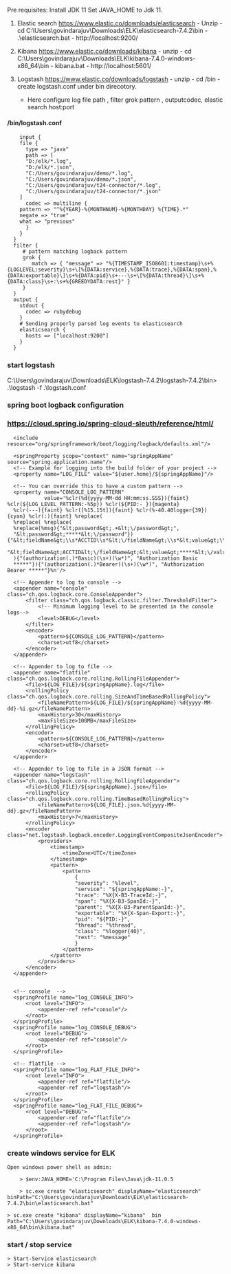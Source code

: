 Pre requisites:
Install JDK 11
Set JAVA_HOME to Jdk 11.


  1) Elastic search https://www.elastic.co/downloads/elasticsearch
    - Unzip 
    - cd C:\Users\govindarajuv\Downloads\ELK\elasticsearch-7.4.2\bin
    - .\elasticsearch.bat
    - http://localhost:9200/
	
  2) Kibana https://www.elastic.co/downloads/kibana
    - unzip
    - cd C:\Users\govindarajuv\Downloads\ELK\kibana-7.4.0-windows-x86_64\bin
    - kibana.bat
    - http://localhost:5601/

  3) Logstash https://www.elastic.co/downloads/logstash
    - unzip
    - cd /bin
    - create logstash.conf under bin direcotory.
      - Here configure 
        log file path , filter grok pattern , outputcodec, elastic search host:port
	
  
  
  #### /bin/logstash.conf
  
	    input {
	    file {
	      type => "java"
	      path => [
	      "D:/elk/*.log",
	      "D:/elk/*.json",
	      "C:/Users/govindarajuv/demo/*.log",
	      "C:/Users/govindarajuv/demo/*.json",
	      "C:/Users/govindarajuv/t24-connector/*.log",
	      "C:/Users/govindarajuv/t24-connector/*.json"
	    ]
	      codec => multiline {
		pattern => "^%{YEAR}-%{MONTHNUM}-%{MONTHDAY} %{TIME}.*"
		negate => "true"
		what => "previous"
	      }
	    }
	  }
	  filter {
		 # pattern matching logback pattern
		 grok {
			match => { "message" => "%{TIMESTAMP_ISO8601:timestamp}\s+%{LOGLEVEL:severity}\s+\[%{DATA:service},%{DATA:trace},%{DATA:span},%{DATA:exportable}\]\s+%{DATA:pid}\s+---\s+\[%{DATA:thread}\]\s+%{DATA:class}\s+:\s+%{GREEDYDATA:rest}" }
		 }
	  }
	  output {
	    stdout {
	      codec => rubydebug
	    }
	    # Sending properly parsed log events to elasticsearch
	    elasticsearch {
	      hosts => ["localhost:9200"]
	    }
	  }


### start logstash
  C:\Users\govindarajuv\Downloads\ELK\logstash-7.4.2\logstash-7.4.2\bin> .\logstash -f .\logstash.conf
  


   ### spring boot logback configuration
   ### https://cloud.spring.io/spring-cloud-sleuth/reference/html/

   <?xml version="1.0" encoding="UTF-8"?>
  <!--
    ~ Copyright (C) 2019 Maveric Systems. - All Rights Reserved
    ~
    ~ Unauthorized copying or redistribution of this file in source and binary forms via any medium
    ~ is strictly prohibited.
    -->

  <configuration>
      <springProfile name="log_http_requests">
          <logger name="org.springframework.web.filter.CommonsRequestLoggingFilter">
              <level value="DEBUG"/>
          </logger>
      </springProfile>

      <include resource="org/springframework/boot/logging/logback/defaults.xml"/>
      ​
      <springProperty scope="context" name="springAppName" source="spring.application.name"/>
      <!-- Example for logging into the build folder of your project -->
      <property name="LOG_FILE" value="${user.home}/${springAppName}"/>​

      <!-- You can override this to have a custom pattern --> 
      <property name="CONSOLE_LOG_PATTERN"
                value='%clr(%d{yyyy-MM-dd HH:mm:ss.SSS}){faint} %clr(${LOG_LEVEL_PATTERN:-%5p}) %clr(${PID:- }){magenta}
      %clr(---){faint} %clr([%15.15t]){faint} %clr(%-40.40logger{39}){cyan} %clr(:){faint} %replace(
      %replace( %replace(
      %replace(%msg){"&lt;password&gt;.+&lt;\/password&gt;",
      "&lt;password&gt;*****&lt;\/password"}){"&lt;fieldName&gt;\\s*ACCTID\\s*&lt;\/fieldName&gt;\\s*&lt;value&gt;\\s*.*\\s*&lt;\/value&gt;",
      "&lt;fieldName&gt;ACCTID&lt;\/fieldName&gt;&lt;value&gt;*****&lt;\/value&gt;"}
      ){"(authorization(.)*Basic)(\s+)(\w*)", "Authorization Basic
      *****"}){"(authorization(.)*Bearer)(\s+)(\w*)", "Authorization Bearer *****"}%n'/>

      <!-- Appender to log to console -->
      <appender name="console" class="ch.qos.logback.core.ConsoleAppender">
          <filter class="ch.qos.logback.classic.filter.ThresholdFilter">
              <!-- Minimum logging level to be presented in the console logs-->
              <level>DEBUG</level>
          </filter>
          <encoder>
              <pattern>${CONSOLE_LOG_PATTERN}</pattern>
              <charset>utf8</charset>
          </encoder>
      </appender>

      <!-- Appender to log to file -->​
      <appender name="flatfile" class="ch.qos.logback.core.rolling.RollingFileAppender">
          <file>${LOG_FILE}/${springAppName}.log</file>
          <rollingPolicy class="ch.qos.logback.core.rolling.SizeAndTimeBasedRollingPolicy">
              <fileNamePattern>${LOG_FILE}/${springAppName}-%d{yyyy-MM-dd}-%i.gz</fileNamePattern>
              <maxHistory>30</maxHistory>
              <maxFileSize>100MB</maxFileSize>
          </rollingPolicy>
          <encoder>
              <pattern>${CONSOLE_LOG_PATTERN}</pattern>
              <charset>utf8</charset>
          </encoder>
      </appender>

      <!-- Appender to log to file in a JSON format -->
      <appender name="logstash" class="ch.qos.logback.core.rolling.RollingFileAppender">
          <file>${LOG_FILE}/${springAppName}.json</file>
          <rollingPolicy class="ch.qos.logback.core.rolling.TimeBasedRollingPolicy">
              <fileNamePattern>${LOG_FILE}.json.%d{yyyy-MM-dd}.gz</fileNamePattern>
              <maxHistory>7</maxHistory>
          </rollingPolicy>
          <encoder class="net.logstash.logback.encoder.LoggingEventCompositeJsonEncoder">
              <providers>
                  <timestamp>
                      <timeZone>UTC</timeZone>
                  </timestamp>
                  <pattern>
                      <pattern>
                          {
                          "severity": "%level",
                          "service": "${springAppName:-}",
                          "trace": "%X{X-B3-TraceId:-}",
                          "span": "%X{X-B3-SpanId:-}",
                          "parent": "%X{X-B3-ParentSpanId:-}",
                          "exportable": "%X{X-Span-Export:-}",
                          "pid": "${PID:-}",
                          "thread": "%thread",
                          "class": "%logger{40}",
                          "rest": "%message"
                          }
                      </pattern>
                  </pattern>
              </providers>
          </encoder>
      </appender>
      ​
      ​
      <!-- console  -->
      <springProfile name="log_CONSOLE_INFO">
          <root level="INFO">
              <appender-ref ref="console"/>
          </root>
      </springProfile>
      <springProfile name="log_CONSOLE_DEBUG">
          <root level="DEBUG">
              <appender-ref ref="console"/>
          </root>
      </springProfile>

      <!-- flatfile -->
      <springProfile name="log_FLAT_FILE_INFO">
          <root level="INFO">
              <appender-ref ref="flatfile"/>
              <appender-ref ref="logstash"/>
          </root>
      </springProfile>
      <springProfile name="log_FLAT_FILE_DEBUG">
          <root level="DEBUG">
              <appender-ref ref="flatfile"/>
              <appender-ref ref="logstash"/>
          </root>
      </springProfile>

  </configuration>
 
 
 
 
 ### create windows service for ELK 
	Open windows power shell as admin:

 		> $env:JAVA_HOME='C:\Program Files\Java\jdk-11.0.5

		> sc.exe create "elasticsearch" displayName="elasticsearch"  binPath="C:\Users\govindarajuv\Downloads\ELK\elasticsearch-7.4.2\bin\elasticsearch.bat"

	> sc.exe create "kibana" displayName="kibana"  bin Path="C:\Users\govindarajuv\Downloads\ELK\kibana-7.4.0-windows-x86_64\bin\kibana.bat"

 
### start / stop service

	> Start-Service elasticsearch 
	> Start-service kibana
